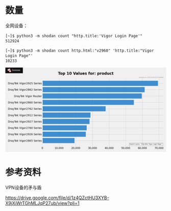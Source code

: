 # 数量

全网设备：

```
[~]$ python3 -m shodan count "http.title:'Vigor Login Page'"
512924
```

```
[~]$ python3 -m shodan count http.html:"v2960" 'http.title:"Vigor Login Page"'
10233
```

![image-20241008175401727](images/image-20241008175401727.png)


# 参考资料

VPN设备的矛与盾

https://drive.google.com/file/d/1z4QZctHU3XYB-X9jXiWrTGhMLJqP27ub/view?pli=1